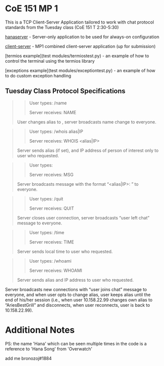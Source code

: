 # CoE 151 MP 1

This is a TCP Client-Server Application tailored to work with chat protocol standards from the Tuesday class (CoE 151 T 2:30-5:30)

[hanaserver](hanaserver.py) - Server-only application to be used for always-on configuration

[client-server](mp1-irc.py) - MP1 combined client-server application (up for submission)

[termios example](test modules/termiostest.py) - an example of how to control the terminal using the termios library

[exceptions example](test modules/exceptiontest.py) - an example of how to do custom exception handling

## Tuesday Class Protocol Specifications

>>User types:          /name <alias>
>>
>>Server receives:  NAME <alias>
>
>User changes alias to <alias>, server broadcasts name change to everyone.


>>User types:          /whois alias|IP
>>
>>Server receives:  WHOIS <alias|IP>
>
>Server sends alias (if set), and IP address of person of interest only to user who requested.


>>User types:          <message>
>>
>>Server receives:  MSG <message> 
>
>Server broadcasts message with the format “<alias|IP>: <message>” to everyone.


>>User types:          /quit
>>
>>Server receives:  QUIT
>
>Server closes user connection, server broadcasts “user left chat” message to everyone.


>>User types:          /time
>>
>>Server receives:  TIME
>
>Server sends local time to user who requested.


>>User types:          /whoami
>>
>>Server receives:  WHOAMI
>
>Server sends alias and IP address to user who requested.

Server broadcasts new connections with “user joins chat” message to everyone, and when user opts to change alias, user keeps alias until the end of his/her session (i.e., when user 10.158.22.99 changes own alias to “AriesBestGrill” and disconnects, when user reconnects, user is back to 10.158.22.99).

# Additional Notes

PS: the name 'Hana' which can be seen multiple times in the code is a reference to 'Hana Song' from 'Overwatch'

add me bronozoj#1884
